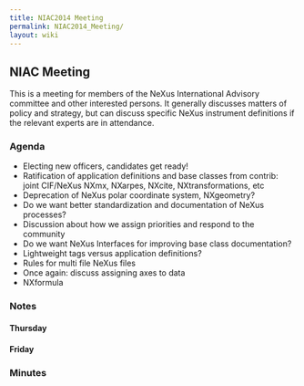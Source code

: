 ```yaml
---
title: NIAC2014 Meeting
permalink: NIAC2014_Meeting/
layout: wiki
---
```


NIAC Meeting
------------

This is a meeting for members of the NeXus International Advisory
committee and other interested persons. It generally discusses matters
of policy and strategy, but can discuss specific NeXus instrument
definitions if the relevant experts are in attendance.

### Agenda

-   Electing new officers, candidates get ready!
-   Ratification of application definitions and base classes from
    contrib: joint CIF/NeXus NXmx, NXarpes, NXcite, NXtransformations,
    etc
-   Deprecation of NeXus polar coordinate system, NXgeometry?
-   Do we want better standardization and documentation of NeXus
    processes?
-   Discussion about how we assign priorities and respond to the
    community
-   Do we want NeXus Interfaces for improving base class documentation?
-   Lightweight tags versus application definitions?
-   Rules for multi file NeXus files
-   Once again: discuss assigning axes to data
-   NXformula

### Notes

#### Thursday

#### Friday

### Minutes
